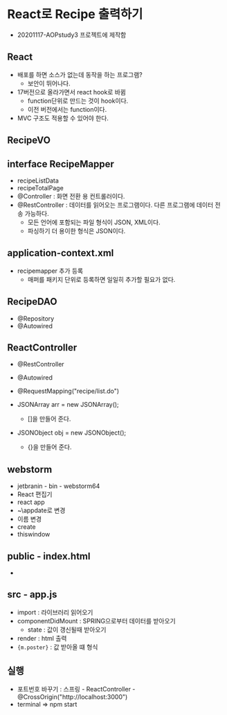 # React로 Recipe 출력하기

- 20201117-AOPstudy3 프로젝트에 제작함

## React
- 배포를 하면 소스가 없는데 동작을 하는 프로그램?
  - 보안이 뛰어나다.
- 17버전으로 올라가면서 react hook로 바뀜
  - function단위로 만드는 것이 hook이다.
  - 이전 버전에서는 function이다.
- MVC 구조도 적용할 수 있어야 한다.

## RecipeVO

## interface RecipeMapper
- recipeListData
- recipeTotalPage
- @Controller : 화면 전환 용 컨트롤러이다.
- @RestController : 데이터를 읽어오는 프로그램이다. 다른 프로그램에 데이터 전송 가능하다.
  - 모든 언어에 포함되는 파일 형식이 JSON, XML이다.
  - 파싱하기 더 용이한 형식은 JSON이다.

## application-context.xml
- recipemapper 추가 등록
  - 매퍼를 패키지 단위로 등록하면 일일히 추가할 필요가 없다.
 
 
## RecipeDAO
- @Repository
- @Autowired

## ReactController
- @RestController
- @Autowired
- @RequestMapping("recipe/list.do")

- JSONArray arr = new JSONArray();  
  - []을 만들어 준다.
- JSONObject obj = new JSONObject();
  - {}을 만들어 준다.
  
## webstorm
- jetbranin - bin - webstorm64
- React 편집기
- react app
- ~\appdate로 변경
- 이름 변경
- create
- thiswindow

## public - index.html

- <link rel="stylesheet" href="https://maxcdn.bootstrapcdn.com/bootstrap/3.4.1/css/bootstrap.min.css">
<div class="container-fluid" id="root">
  <div class=
</div>

## src - app.js
- import : 라이브러리 읽어오기
- componentDidMount : SPRING으로부터 데이터를 받아오기
  - state : 값이 갱신될때 받아오기
- render : html 출력
- `{m.poster}` : 값 받아올 떄 형식

## 실행
- 포트번호 바꾸기 : 스프링 - ReactController - @CrossOrigin("http://localhost:3000")
- terminal => npm start
